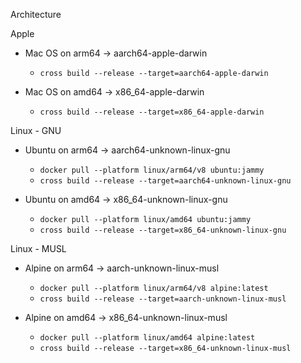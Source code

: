 Architecture

Apple
 - Mac OS on arm64 -> aarch64-apple-darwin
   - `cross build --release --target=aarch64-apple-darwin`

 - Mac OS on amd64 -> x86_64-apple-darwin
   - `cross build --release --target=x86_64-apple-darwin`

Linux - GNU
 - Ubuntu on arm64 -> aarch64-unknown-linux-gnu
   - `docker pull --platform linux/arm64/v8 ubuntu:jammy`
   - `cross build --release --target=aarch64-unknown-linux-gnu`

 - Ubuntu on amd64 -> x86_64-unknown-linux-gnu
   - `docker pull --platform linux/amd64 ubuntu:jammy`
   - `cross build --release --target=x86_64-unknown-linux-gnu`

Linux - MUSL
 - Alpine on arm64 -> aarch-unknown-linux-musl
   - `docker pull --platform linux/arm64/v8 alpine:latest`
   - `cross build --release --target=aarch-unknown-linux-musl`

 - Alpine on amd64 -> x86_64-unknown-linux-musl
   - `docker pull --platform linux/amd64 alpine:latest`
   - `cross build --release --target=x86_64-unknown-linux-musl`
